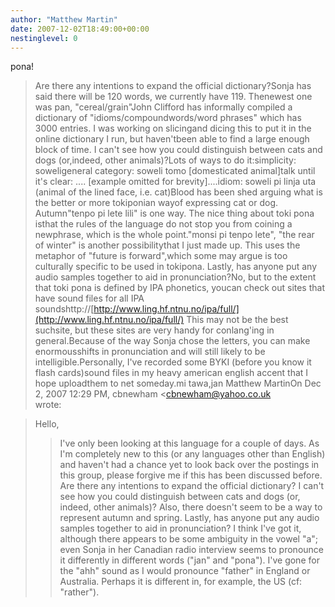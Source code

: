 ```yaml
---
author: "Matthew Martin"
date: 2007-12-02T18:49:00+00:00
nestinglevel: 0
---
```

pona!
>Are there any intentions to expand the official dictionary?Sonja has said there will be 120 words, we currently have 119. Thenewest one was pan, "cereal/grain"John Clifford has informally compiled a dictionary of "idioms/compoundwords/word phrases" which has 3000 entries. I was working on slicingand dicing this to put it in the online dictionary I run, but haven'tbeen able to find a large enough block of time.
>I can't see how you could distinguish between cats and dogs (or,indeed, other animals)?Lots of ways to do it:simplicity: soweligeneral category: soweli tomo \[domesticated animal\]talk until it's clear: .... \[example omitted for brevity\]....idiom: soweli pi linja uta (animal of the lined face, i.e. cat)Blood has been shed arguing what is the better or more tokiponian wayof expressing cat or dog.
>Autumn"tenpo pi lete lili" is one way. The nice thing about toki pona isthat the rules of the language do not stop you from coining a newphrase, which is the whole point."monsi pi tenpo lete", "the rear of winter" is another possibilitythat I just made up. This uses the metaphor of "future is forward",which some may argue is too culturally specific to be used in tokipona.
> Lastly, has anyone put any audio samples together to aid in pronunciation?No, but to the extent that toki pona is defined by IPA phonetics, youcan check out sites that have sound files for all IPA soundshttp://[http://www.ling.hf.ntnu.no/ipa/full/](http://www.ling.hf.ntnu.no/ipa/full/) This may not be the best suchsite, but these sites are very handy for conlang'ing in general.Because of the way Sonja chose the letters, you can make enormousshifts in pronunciation and will still likely to be intelligible.Personally, I've recorded some BYKI (before you know it flash cards)sound files in my heavy american english accent that I hope uploadthem to net someday.mi tawa,jan Matthew MartinOn Dec 2, 2007 12:29 PM, cbnewham <[cbnewham@yahoo.co.uk](mailto://cbnewham@yahoo.co.uk)\
> wrote:

> Hello,
>> I've only been looking at this language for a couple of days. As I'm
> completely new to this (or any languages other than English) and
> haven't had a chance yet to look back over the postings in this group,
> please forgive me if this has been discussed before.
>> Are there any intentions to expand the official dictionary? I can't
> see how you could distinguish between cats and dogs (or, indeed, other
> animals)?
>> Also, there doesn't seem to be a way to represent autumn and spring.
>> Lastly, has anyone put any audio samples together to aid in
> pronunciation? I think I've got it, although there appears to be some
> ambiguity in the vowel "a"; even Sonja in her Canadian radio interview
> seems to pronounce it differently in different words ("jan" and
> "pona"). I've gone for the "ahh" sound as I would pronounce "father"
> in England or Australia. Perhaps it is different in, for example, the
> US (cf: "rather").